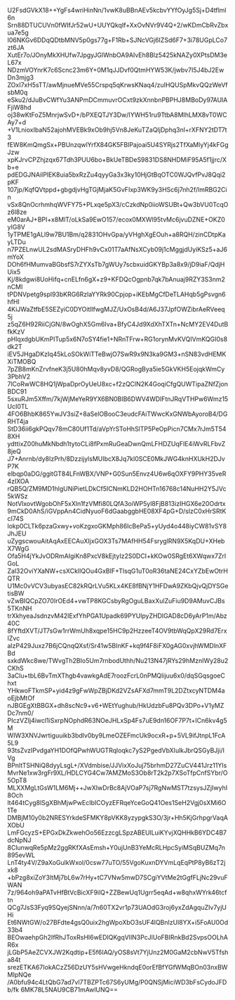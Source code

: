 U2FsdGVkX18++YgFs4wriHinNn/1vwK8uBBnAEv5kcbvYYfOyJg5Sj+D4tflml6n
Srn88DTUCUVn0fWIfJr52wU+UUYQkqIf+XxOvNVr9V4Q+2/wKDmCbRvZbxua7e5g
I06NKGv6DDqQDtbMNV5p0gs77g+F1Rb+SJNcVGj6IZSd6F7+3i78UGpLCo7zt6JA
XutEr7o/JOnyMkXHUfw7JpgyJGlWnbOA9AIvEh8Blz5425kNAZy0XPtsDM3eL67x
NDzmVOYnrK7c6Scnc23m6Y+0M1qJJDvf0QtmHYW53K/jwbv7I5J4bJ2EwDn3mjg3
ZOxI7xH5sTT/awMjnueMVe55Crspq5qKrwsKNaq4/zuIHQUSpMkvQQzWeVfsbM0q
eSku2/dJuBvCWfYu3ANPmDCmmuvrOCxt9zkXnnbnPBPHJ8MBoDy97AUlAFjiW8hd
oj38wKtFoZ5MnrjwSvD+/bPXEQTJY3Dw/IYWH51ru9TtbA8MIhLMX8vT0WCAy7+d
+V1LnioxIbaN52ajohMVEBk9xOb9hj5Vn8JeKuTZaQIjDphq3nl+rXFNY2tDT7t3
fEW8KmQmgSx+PBUnzqwlYrfX84GK5FBlPajoai5U4SYRjs2TfXaMlyYj4kFGgJzw
xpKJrvCPZhjzqx67Tdh3PUU6bo+BkUeTBDeS9831DS8NHDMiF95A5f1jjrc/Xb+e
pdEDGJNAilPlEK8uia5bxRzZu4qyyGa3x3ky10HjGtBqOTC0WJQvfPvJ8Qqi2pKF
107jp/KqfQVtppd+gbgdjvHgTGjMjaK5GvFIxp3WK9y3HSc6j7nh2f/lmRBG2Cin
vSx8QnOcrhmhqWVFY75+PLxqe5pX3/cCzkdNp0iioWSUBt+Qw3bVU0TcqOz6l8ze
eM0arAJ+BPI+x8MlT/oLkSa9EwO157/ecox0MXWl95tvMc6jvuDZNE+OKZ0yIG8V
1yTPME1gALl9w7BU1Bm/q2831OHvGpa/yVHghXgEOuh+a8RQH/zinCDtpKayLTDu
n7PZELnwUL2sdMASryDHFh9vCx01T7aAfNsXCyb09j1cMggjdUyiKSz5+aJ6mYoX
DOh6fHMumvaBGbsfS7rZYXsTb7gWUy7scbxuidGKYBp3a8x9/jD9iaF/QdjHUix5
Kj/8kdgwi8UoHifq+cnELfn6gX+z9+KFDQcOgpnb7qk7bAnuaj9RZY3S3nm2nCMI
tPDNVpetg9spl93bKRG6RzlaYYRk90Cpjop+iKEbMgCfDeTLAHqb5gPsvgn6hfHI
4KiJWaZtfbE5SEZyiC0DYOitllfwgMJZ/UxOsB4d/A6J37JpfOWZibrAeRVeeq5j
z5qZ6H92RiiCjGN/8wOghX5Gm6Iva+BfyC4Jd9XdXhTXTn+NcMY2EV4DutBfkKzV
pHlqxdgbUKmPITup5x6N7oSY4fie1+NRnTFrw+RG1orynMvKVQIVmKQGI0s8dk2T
iEV5JHgaDKzIq45kLoSOkWiTTeBwjO7SwR9x9N3ka9GM3+nSN83vdHEMKXiTMOBQ
7pZB8mKnZrvfneK3j5U80hMqv8yvD8/QGRogBya5ie5GkVKH5EojqkWmCy3PbhV2
7lCoRwWC8HQ1jWpaDprOyUeU8xc+f2zQClN2K4GoqiCfgQUWTipaZNfZjonBDC91
5sxuRJm5Xffm/7kjWjMeYeR9YX6BN0BIB6DWV4WDlFtnJRqVTHPw6Wmz15UcI0TL
4FO6BhbK865YwJV3siZ+8aSelOBooC3eudcFAiTWwcKxGNWbAyoroB4/DGRHT4ja
StD36ii6gkPQqv78mC80Uf1Td/aVpYrSToHhSlTP5PeOpPicn7CMx7rJm5T548XH
ydttixZ00huMkNbdh1tytoCLi8fPxmRuGeaDwnQmLFHDZUqFIE4iWvRLFbvZ8jeQ
J7+Anrnb/dy8IzPrh/8DzzijylsMUIbcX8Jq7kl0SCE0MkJWG4knHXUkH2DJvP7K
elbqp0aDG/ggitGT84LFnWBX/VNP+G0Sun5Envz4U6w6qOXFY9PHY35veR4zIXOA
rQB5Q/ZM9MD1hlgUNiPietLDkCf5ICNmKLD2HOHTn16768c14NuHH2Y5JVc5kWSz
NotVlxovtWgobOhF5xXln1fzVMfi80LQfA3oiWP5yl8FjB813izIHGX6e20Odrtx
9mCkD0AhS/iGVppAn4CidNyuoF6dGaabggbHE08XF4pG+D/sIzC0xHrSRtKcI74S
lokp0CLTk6pzaGxwy+voKzgxoGKMph86IcBePa5+yUyd4o448iyCW81vSY8JhJEU
uZygscwouAitAqAxEECAuXIjxGOX3Ts7MAfHH54FsryglRN9X5KqDU+XHebX7WgG
Ofa5H4jYkJvODRmAIgiKn8PxcV8kEjtyIz2S0DCI+kKOw0SRgEt6XWqwx7ZrlGoL
Zal32OviYXaNW+csXCklIQOu4GxBIF+TlsqG1uT0oR36taNE24CxYZbEwOtrHQTR
U1Mc0vVCV3ubyasEC82kRQrLVu5KLx4KE8fBNjY1HFDwA9ZKbQjvQjDYSGetisBW
vZwBIQCpZO70IrOEd4+vwTP8KGCsbyRgOguLBaxXulZuFiu9D9AMuvCJBs5TKnNH
trXkhyeaJsdnzvM42IExfYhPGA1Upadk69PYUlpyZHDIGAD8cD6yArP1m/Abz40C
8fYftdXVT/JT7sGw1rrWmUh8xqpe15HC9p2HzzeeT4OV9tbWqQpX29Rd7ErxIZvc
alzP429Juxz7B6jCQnqQXsf/Sr41w5BInKF+kq9f4F8iFX0gAG0xvjhWMDlnXFBd
sxkdWkc8we/TWvgTh2BIo5Um7rnbodUthh/Nu213N47jRYs29hMznIWy28u2CKhS
3aClu+tbL6BvTmXThgb4vawkgAdE7roozFcrL0nPMQIijuu6x0/dqSGqsgoeChxt
YHkwoFTkmSP+yid4z9gFwWpZBjDKd2VZsAFXd7mmT9L2DZtxcyNTDM4aoEjbMtOf
nJBGEgXtBBGX+dh8scNc9+v6+WEtYughub/HkUdzbFu8PQv3DPo+V1yMZDc7nm0/
PIczVZIj4iwcl1iSxrpNOphdR63NOeJHLxSp4Fs7uE9dn16OF7P7t+ICn6kv4g5M
WIW3XNVJwrtiguuikb3bdlv0by9LmeOZEFmcUk9ocxR+p+5VL9ifJtnpL1FcA5L9
93tsZvzIPvdgaYH1DOfQPwhWUGTRqloqkc7yS2PgedVbXIulkJbrQSGyBJji/IVg
BPnltTSHNiQ8dyyLsgL+/XVdmbise/JJVixXoJuj75brhmD27ZuCV441Jrz11YIs
MvrNe1xw3rgFr9XL/HDLCYG4Cw7AMZMoS3Ob8rT2k2p7XSoTfpCnfSYbr/O5OpT8
MLXXMgLtGsW1LM6Mj++JwXIwDrBc8AjVOaP7sj7RgNwMST7tzsysJZjIwyhI8Och
lt464tCyg8lSgXBhMjwPwEcIbICOyzEFRqeYceGoQ41Oes1SeH2Vgj0sXMi6O1Te
DMBjM10y0b2NRESYrkdeSFMKY8pVKK8yzypgkS3O/3jr+Hh5KjGrhpgrVaqAXObU
LmFGcyzS+EPGxDkZkwehOo56EzzcgLSpzABEUlLuiKYvjXQHHkB6YDC4B7dcNpNJ
8ClunwqRe5pMz2ggRKfXAsEmsh+Y0ujUnB3YeMcRLHpcSyiMSqBUZMq7n895evWL
LnT4ty4V/Z9aXoGulkWxol/0csw77uTO/55VgoKuxnDYVmLqEqPtP8yB6zT2jxk8
+bPzg8xiZoY3ltMj7bL6w7rHy+tC7VNw5mwD7SCgiYVtMe2tGgfFLjNc29vuFWAN
7z/964oh9aPATvHfBtVcBicXF9ilQ+ZZBewUq1Ugrr5eqAd+w8qhxWYrk46tcftn
QCg7JsS3Fyq9SQyejSNnn/a/7n60TX2vr1p73UAOdG3roj6yxZdAgquZIv7yjUHi
Et6NWtGW/o27BFdte4gsQ0uix2hgWpoXbO3sUF4lQBnIzUl8YX+i5FoAU0Od33b4
BEOwaehpGh2IfRhJToxRsHI6wEDIQKgqVIlN3PcJlUoFBIRnkBd2SvpsOOLhAR6x
jLGbP5AeZCVXJW2Kqdtip+E5f6IAQ/yOS8sVt7YjUnz2M0GaM2cbNwV5Tfsha84t
srezETKA67IokACzZ56DzUY5sHVwgeHkndqE0orEfBfYGfWMqBOn03nxBWMIpNQe
/A0bfu94c4LtQbG7ad7vl7TBZPTc67S6yUMg/P0QNSjMiciWD3bFsCydoJFDb/fk
6MK78L5NAU9CB71mAwlUNQ==
